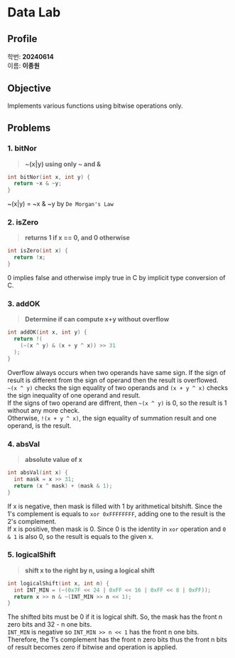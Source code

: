 # Data Lab

## Profile

학번: **20240614**  
이름: **이종원**

## Objective

Implements various functions using bitwise operations only.

## Problems

### 1. bitNor

> **~(x|y) using only ~ and &**
```c
int bitNor(int x, int y) {
  return ~x & ~y;
}
```
~(x|y) = ~x & ~y by `De Morgan's Law`

### 2. isZero

> **returns 1 if x == 0, and 0 otherwise**
```c
int isZero(int x) {
  return !x;
}
```
0 implies false and otherwise imply true in C by implicit type conversion of C.

<div style="page-break-after: always;"></div>

### 3. addOK

> **Determine if can compute x+y without overflow**
```c
int addOK(int x, int y) {
  return !(
    (~(x ^ y) & (x + y ^ x)) >> 31
  );
}
```
Overflow always occurs when two operands have same sign. If the sign of result is different from the sign of operand then the result is overflowed.  
`~(x ^ y)` checks the sign equality of two operands and `(x + y ^ x)` checks the sign inequality of one operand and result.  
If the signs of two operand are diffrent, then `~(x ^ y)` is 0, so the result is 1 without any more check.  
Otherwise, `!(x + y ^ x)`, the sign equality of summation result and one operand, is the result.

### 4. absVal

> **absolute value of x**
```c
int absVal(int x) {
  int mask = x >> 31;
  return (x ^ mask) + (mask & 1);
}
```
If x is negative, then mask is filled with 1 by arithmetical bitshift. Since the 1's complement is equals to `xor 0xFFFFFFFF`, adding one to the result is the 2's complement.  
If x is positive, then mask is 0. Since 0 is the identity in `xor` operation and `0 & 1` is also 0, so the result is equals to the given x.

### 5. logicalShift
> **shift x to the right by n, using a logical shift**
```c
int logicalShift(int x, int n) {
  int INT_MIN = (~(0x7F << 24 | 0xFF << 16 | 0xFF << 8 | 0xFF));
  return x >> n & ~(INT_MIN >> n << 1);
}
```
The shifted bits must be 0 if it is logical shift. So, the mask has the front n zero bits and 32 - n one bits.  
`INT_MIN` is negative so `INT_MIN >> n << 1` has the front n one bits.  
Therefore, the 1's complement has the front n zero bits thus the front n bits of result becomes zero if bitwise and operation is applied.